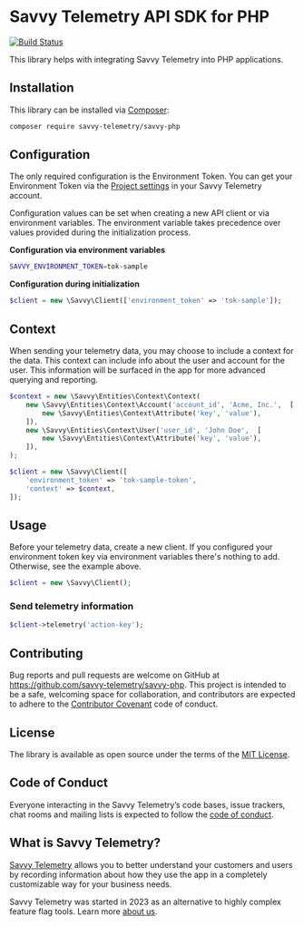# Savvy Telemetry API SDK for PHP 

[![Build Status](https://github.com/savvy-telemetry/savvy-php/actions/workflows/tests.yml/badge.svg)](https://github.com/savvy-telemetry/savvy-php)

This library helps with integrating Savvy Telemetry into PHP applications.

## Installation

This library can be installed via [Composer](https://getcomposer.org):

```bash
composer require savvy-telemetry/savvy-php
```

## Configuration

The only required configuration is the Environment Token. You can get your Environment Token via the [Project settings](https://app.havesavvy.com/admin/projects) in your Savvy Telemetry account.

Configuration values can be set when creating a new API client or via environment variables. The environment variable takes precedence over values provided during the initialization process.

**Configuration via environment variables**

```bash
SAVVY_ENVIRONMENT_TOKEN=tok-sample
```

**Configuration during initialization**

```php
$client = new \Savvy\Client(['environment_token' => 'tok-sample']);
```

## Context

When sending your telemetry data, you may choose to include a context for the data. This context can include info about the user and account for the user. This information will be surfaced in the app for more advanced querying and reporting.

```php
$context = new \Savvy\Entities\Context\Context(
    new \Savvy\Entities\Context\Account('account_id', 'Acme, Inc.',  [
        new \Savvy\Entities\Context\Attribute('key', 'value'),
    ]),
    new \Savvy\Entities\Context\User('user_id', 'John Doe',  [
        new \Savvy\Entities\Context\Attribute('key', 'value'),
    ]),
);

$client = new \Savvy\Client([
    'environment_token' => 'tok-sample-token',
    'context' => $context,
]);
```

## Usage

Before your telemetry data, create a new client. If you configured your environment token key via environment variables there's nothing to add. Otherwise, see the example above.

```php
$client = new \Savvy\Client();
```

### Send telemetry information


```php
$client->telemetry('action-key');
```

## Contributing

Bug reports and pull requests are welcome on GitHub at https://github.com/savvy-telemetry/savvy-php. This project is intended to be a safe, welcoming space for collaboration, and contributors are expected to adhere to the [Contributor Covenant](http://contributor-covenant.org) code of conduct.

## License

The library is available as open source under the terms of the [MIT License](http://opensource.org/licenses/MIT).

## Code of Conduct

Everyone interacting in the Savvy Telemetry’s code bases, issue trackers, chat rooms and mailing lists is expected to follow the [code of conduct](https://github.com/savvy-telemetry/savvy-php/blob/master/CODE_OF_CONDUCT.md).

## What is Savvy Telemetry?

[Savvy Telemetry](https://havesavvy.com/) allows you to better understand your customers and users by recording information about how they use the app in a completely customizable way for your business needs.

Savvy Telemetry was started in 2023 as an alternative to highly complex feature flag tools. Learn more [about us](https://havesavvy.com/).
